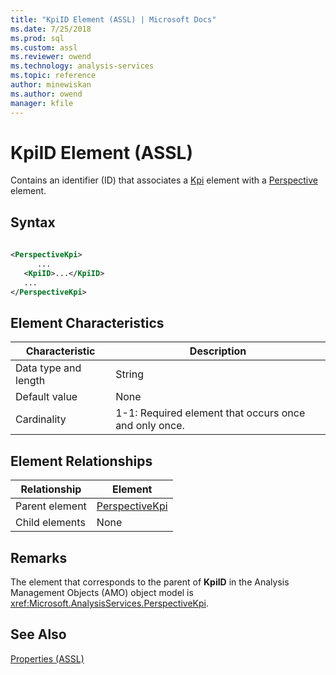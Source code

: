 ```yaml
---
title: "KpiID Element (ASSL) | Microsoft Docs"
ms.date: 7/25/2018
ms.prod: sql
ms.custom: assl
ms.reviewer: owend
ms.technology: analysis-services
ms.topic: reference
author: minewiskan
ms.author: owend
manager: kfile
---
```

# KpiID Element (ASSL)

  Contains an identifier (ID) that associates a [Kpi](objects/kpi-element-assl.md) element with a [Perspective](objects/perspective-element-assl.md) element.  
  
## Syntax  
  
```xml  
  
<PerspectiveKpi>  
      ...  
   <KpiID>...</KpiID>  
   ...  
</PerspectiveKpi>  
```  
  
## Element Characteristics  
  
|Characteristic|Description|  
|--------------------|-----------------|  
|Data type and length|String|  
|Default value|None|  
|Cardinality|1-1: Required element that occurs once and only once.|  
  
## Element Relationships  
  
|Relationship|Element|  
|------------------|-------------|  
|Parent element|[PerspectiveKpi](data-type/perspectivekpi-data-type-assl.md)|  
|Child elements|None|  
  
## Remarks  
 The element that corresponds to the parent of **KpiID** in the Analysis Management Objects (AMO) object model is <xref:Microsoft.AnalysisServices.PerspectiveKpi>.  
  
## See Also  
 [Properties (ASSL)](properties/properties-assl.md)  
  
  
